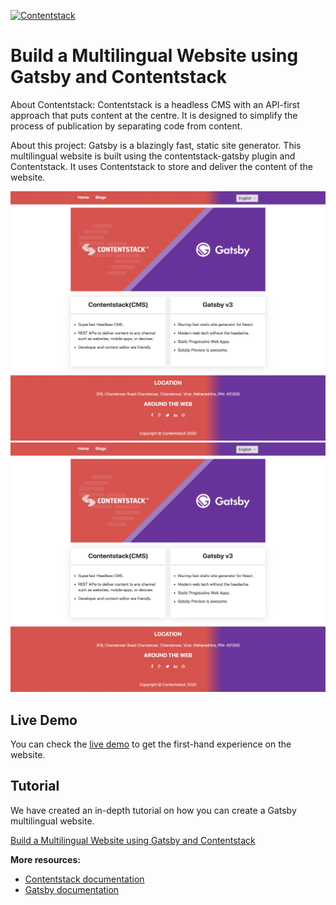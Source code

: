 [![Contentstack](https://camo.githubusercontent.com/d24f513afa94a4a762533d54a0f590300dbd0413/68747470733a2f2f7777772e636f6e74656e74737461636b2e636f6d2f646f63732f7374617469632f696d616765732f636f6e74656e74737461636b2e706e67)](https://www.contentstack.com/)


# Build a Multilingual Website using Gatsby and Contentstack

About Contentstack: Contentstack is a headless CMS with an API-first approach that puts content at the centre. It is designed to simplify the process of publication by separating code from content.

About this project: Gatsby is a blazingly fast, static site generator. This multilingual website is built using the contentstack-gatsby plugin and Contentstack. It uses Contentstack to store and deliver the content of the website.

<img src='https://github.com/contentstack/gatsby-starter-contentstack-internationalization/blob/master/data/readme-assets/home-page-screenshot.png?raw=true' width='650'/>
<img src='https://github.com/contentstack/gatsby-starter-contentstack-internationalization/raw/master/data/readme-assets/home-page-screenshot.png?raw=true' width='650'/>


## Live Demo

You can check the [live demo](https://gatsbycontentstack.gatsbyjs.io/) to get the first-hand experience on the website.

## Tutorial

We have created an in-depth tutorial on how you can create a Gatsby multilingual website.

[Build a Multilingual Website using Gatsby and Contentstack](https://www.contentstack.com/docs/developers/sample-apps/build-a-multilingual-website-using-gatsby-and-contentstack/)

**More resources:**

- [Contentstack documentation](https://www.contentstack.com/docs/)
- [Gatsby documentation](https://www.gatsbyjs.com/docs/)

